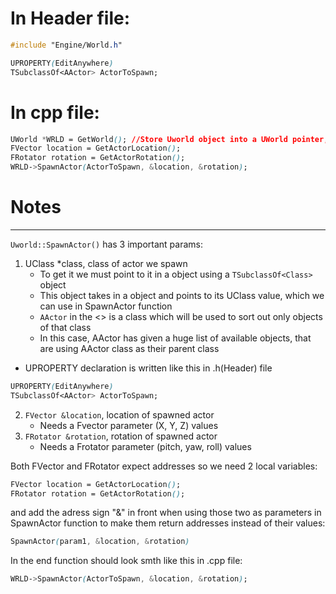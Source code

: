 # In Header file:
```css
#include "Engine/World.h"

UPROPERTY(EditAnywhere)
TSubclassOf<AActor> ActorToSpawn;
```
# In cpp file:
```css
UWorld *WRLD = GetWorld(); //Store Uworld object into a UWorld pointer, GetWorld() func returns the current UWorld object
FVector location = GetActorLocation();
FRotator rotation = GetActorRotation();
WRLD->SpawnActor(ActorToSpawn, &location, &rotation);
```
# Notes
***
`Uworld::SpawnActor()` has 3 important params:
1. UClass *class, class of actor we spawn
    * To get it we must point to it in a object using a `TSubclassOf<Class>` object
    * This object takes in a object and points to its UClass value, which we can use in SpawnActor function
    * `AActor` in the <> is a class which will be used to sort out only objects of that class
    * In this case, AActor has given a huge list of available objects, that are using AActor class as their parent class
  * UPROPERTY declaration is written like this in .h(Header) file
```css
UPROPERTY(EditAnywhere)
TSubclassOf<AActor> ActorToSpawn;
```
2. `FVector &location`, location of spawned actor
    * Needs a Fvector parameter (X, Y, Z) values
3. `FRotator &rotation`, rotation of spawned actor
    * Needs a Frotator parameter (pitch, yaw, roll) values

Both FVector and FRotator expect addresses so we need 2 local variables:
```css
FVector location = GetActorLocation();
FRotator rotation = GetActorRotation();
```
and add the adress sign "&" in front when using those two as parameters in SpawnActor function to make them return
addresses instead of their values:
```css
SpawnActor(param1, &location, &rotation)
```

In the end function should look smth like this in .cpp file:
```css
WRLD->SpawnActor(ActorToSpawn, &location, &rotation);
```
